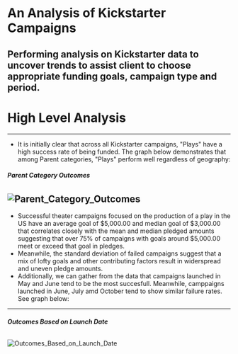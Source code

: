 # An Analysis of Kickstarter Campaigns
Performing analysis on Kickstarter data to uncover trends to assist client to choose appropriate funding goals, campaign type and period. 
---
# High Level Analysis
---
* It is initially clear that across all Kickstarter campaigns, "Plays" have a high success rate of being funded. The graph below demonstrates that among Parent categories, "Plays" perform well regardless of geography:
###### **Parent Category Outcomes**
![Parent_Category_Outcomes](https://cvws.icloud-content.com/B/AdByuvqyKQ-ctjaeGBmHEd4HW-nnAfTf5DCgTUbTyVwQVMPODgdAZmBT/Parent+Category+Outcomes.png?o=An6Etoj3d8eLu-tnyT0_vyENffuGyNZO56wnl72R3oif&v=1&x=3&a=CAoglhHtURRgDrCa2DXpBzFtt2SJrjwPzeWtJ2kRXH1APPkSbxDMjsj9qDAYzOuj_6gwIgEAUgQHW-nnWgRAZmBTaid_fMS_UGWjFpf3WOlA7n3VSoMEga3ILjWn7Jdo87-yvjZckO42MdtyJypWKgPzR_9ZasxtPkQe7E9lEU7da9FPFfLucWdUFjqK8W7YipfFyg&e=1660271785&fl=&r=9f5d7d90-7d0a-42b2-9ced-7e75101ae536-1&k=27oz9YbjcGbqrpTIgZburQ&ckc=com.apple.clouddocs&ckz=com.apple.CloudDocs&p=56&s=f1rkhbOkHsUkgwLiEZPP2ALShG4&cd=i)
---
* Successful theater campaigns focused on the production of a play in the US have an average goal of $5,000.00 and median goal of $3,000.00 that correlates closely with the mean and median pledged amounts suggesting that over 75% of campaigns with goals around $5,000.00 meet or exceed that goal in pledges. 
* Meanwhile, the standard deviation of failed campaigns suggest that a mix of lofty goals and other contributing factors result in widerspread and uneven pledge amounts. 
* Additionally, we can gather from the data that campaigns launched in May and June tend to be the most succesfull. Meanwhile, camppaigns launched in June, July amd October tend to show similar failure rates. See graph below:
---
###### **Outcomes Based on Launch Date**
![Outcomes_Based_on_Launch_Date](https://cvws.icloud-content.com/B/AT1w14e2lgIZMMlxGUfnkrBBpSIxAVqA_2dSZPC2WDUm0JnJy_N-LJVj/Outcomes+Based+on+Launch+Date.png?o=Ara70nDPErOKbog2Nmnq__hFyK1A9GMVWqjwnhtnAw_W&v=1&x=3&a=CAogxA8JWgcg4c3A64fH-kC8ZJRGfex6xfflRAH9ZCicjR8SbxCe5br9qDAYnsKW_6gwIgEAUgRBpSIxWgR-LJVjaid2LPBh-tG3-lMesyl_nuJF9eDHeCXF74eyNN3Trx2pUV6Gp2j78MVyJ5jmgcKuLqkZTLjWIA02gGyYxBLO1kll4Yf5j7piNoHU74QY0-kuDg&e=1660271567&fl=&r=f7c10862-dc65-4c19-b571-71a0e5af2589-1&k=veSquBAecvn4_lQaSKPAqA&ckc=com.apple.clouddocs&ckz=com.apple.CloudDocs&p=56&s=O6AKCygH6qBdLRsda9BrpzqjVao&cd=i)

